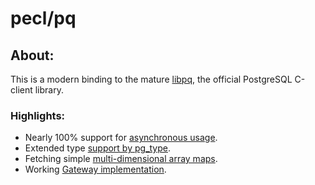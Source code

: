 # pecl/pq

## About:

This is a modern binding to the mature [libpq](http://www.postgresql.org/docs/current/static/libpq.html), the official PostgreSQL C-client library.

### Highlights:

* Nearly 100% support for [asynchronous usage](pq/AsyncOperations).
* Extended type [support by pg_type](pq/UsingTypes).
* Fetching simple [multi-dimensional array maps](pq/FetchingResults#markdown-header-fetching-simple-maps).
* Working [Gateway implementation](https://bitbucket.org/m6w6/pq-gateway).
